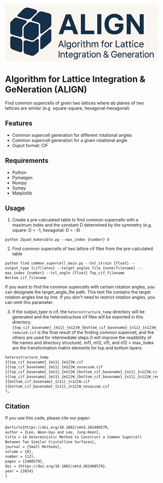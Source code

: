 <img src="align_logo.png">

# Algorithm for Lattice Integration & GeNeration (ALIGN)

Find common supercells of given two lattices where ab planes of two lattices are similar (e.g. square-square, hexagonal-hexagonal)

## Features
* Common supercell generation for different rotational angles
* Common supercell generation for a given rotational angle
* Ouput format: CIF
  
## Requirements
* Python
* Pymatgen
* Numpy
* Sympy
* Matplotlib

## Usage
1. Create a pre-calculated table to find common supercells with a maximum index and the constant D determined by the symmetry (e.g. square: D = -1, hexagonal: D = -3)
```
python Zquad_maketable.py --max_index {number} D
```
2. Find common supercells of two lattice cif files from the pre-calculated table
```
python find_common_supercell_main.py --tol_strain {float} --output_type {cif|latex} --target_angles_file {none|filename} --max_index {number} --tol_angle {float} Top_cif_filename Bottom_cif_filename 
```
If you want to find the common supercells with certain rotation angles, you can designate the target_angle_file path. This text file contains the target rotation angles line by line. If you don't need to restrict rotation angles, you can omit this parameter.

3. If the output_type is cif, the `heterostructure_temp` directory will be generated and the heterostructure cif files will be exported in this directory. `{top_cif_basename}_{m11}_{m12}W_{bottom_cif_basename}_{n11}_{n12}W_reduced.cif` is the final result of the finding common supercell, and the others are used for intermediate steps (I will improve the readibility of file names and directory structure). m11, m12, n11, and n12 < max_index are the transformation matrix elements for top and bottom layers.
```
heterostructure_temp
├{top_cif_basename}_{m11}_{m12}W.cif
├{top_cif_basename}_{m11}_{m12}W_novacuum.cif
├{top_cif_basename}_{m11}_{m12}W_{bottom_cif_basename}_{n11}_{n12}W.cif
├{top_cif_basename}_{m11}_{m12}W_{bottom_cif_basename}_{n11}_{n12}W_reduced.cif
├{bottom_cif_basename}_{n11}_{n12}W.cif
├{bottom_cif_basename}_{n11}_{n12}W_novacuum.cif
└…
```

## Citation
If you use this code, please cite our paper:
```
@article{https://doi.org/10.1002/smtd.202400579,
author = {Lee, Weon-Gyu and Lee, Jung-Hoon},
title = {A Deterministic Method to Construct a Common Supercell Between Two Similar Crystalline Surfaces},
journal = {Small Methods},
volume = {8},
number = {12},
pages = {2400579},
doi = {https://doi.org/10.1002/smtd.202400579},
year = {2024}
}
```
